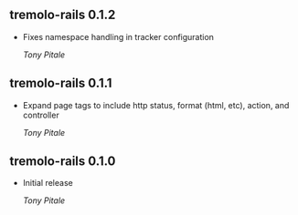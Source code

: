 ## tremolo-rails 0.1.2 ##

*   Fixes namespace handling in tracker configuration

    *Tony Pitale*

## tremolo-rails 0.1.1 ##

*   Expand page tags to include http status, format (html, etc), action, and controller

    *Tony Pitale*

## tremolo-rails 0.1.0 ##

*   Initial release

    *Tony Pitale*
